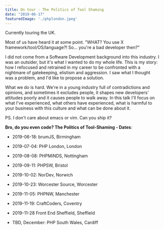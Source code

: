 ```yaml
---
title: On tour - The Politics of Tool Shaming
date: "2019-06-17"
featuredImage: './phplondon.jpeg'
---
```


Currently touring the UK.

<!-- end -->

Most of us have heard it at some point. "WHAT? You use X framework/tool/OS/language?! So... you're a bad developer then?"

I did not come from a Software Development background into this industry. I was an outsider, but it's what I wanted to do my whole life. This is my story: how I refocused and retrained in my career to be confronted with a nightmare of gatekeeping, elistism and 
aggression. I saw what I thought was a problem, and I'd like to propose a solution.

What we do is hard. We're in a young industry full of contradictions and opinions, and sometimes it excludes people, it shapes new developers' attitudes poorly and it causes people to walk away. In this talk I'll focus on what I've experienced, what others have experienced, what is harmful to your business with this culture and what can be done about it.

PS. I don't care about emacs or vim. Can you ship it?

**Bro, do you even code? The Politics of Tool-Shaming - Dates**:

- 2019-06-18: brumJS, Birmingham

- 2019-07-04: PHP London, London

- 2019-08-08: PHPMiNDS, Nottingham

- 2019-09-11: PHPSW, Bristol

- 2019-10-02: NorDev, Norwich

- 2019-10-23: Worcester Source, Worcester

- 2019-11-05: PHPNW, Manchester

- 2019-11-19: CraftCoders, Coventry

- 2019-11-28 Front End Sheffield, Sheffield

- TBD, December: PHP South Wales, Cardiff
